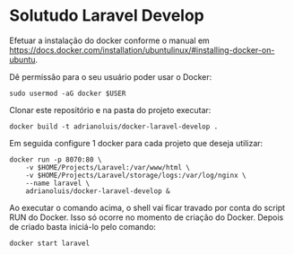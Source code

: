 # Solutudo Laravel Develop

Efetuar a instalação do docker conforme o manual em https://docs.docker.com/installation/ubuntulinux/#installing-docker-on-ubuntu.

Dê permissão para o seu usuário poder usar o Docker:

    sudo usermod -aG docker $USER

Clonar este repositório e na pasta do projeto executar:

    docker build -t adrianoluis/docker-laravel-develop .

Em seguida configure 1 docker para cada projeto que deseja utilizar:

    docker run -p 8070:80 \
        -v $HOME/Projects/Laravel:/var/www/html \
        -v $HOME/Projects/Laravel/storage/logs:/var/log/nginx \
        --name laravel \
        adrianoluis/docker-laravel-develop &

Ao executar o comando acima, o shell vai ficar travado por conta do script RUN do Docker. Isso só ocorre no momento de criação do Docker. Depois de criado basta iniciá-lo pelo comando: 

    docker start laravel